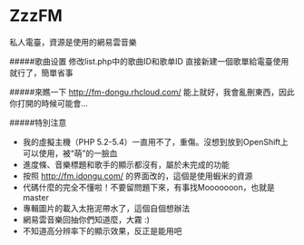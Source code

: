 ZzzFM
========
私人電臺，資源是使用的網易雲音樂

#####歌曲设置
修改list.php中的歌曲ID和歌单ID
直接新建一個歌單給電臺使用就行了，簡單省事

#####來瞧一下
http://fm-dongu.rhcloud.com/
能上就好，我會亂刪東西，因此你打開的時候可能會...

#####特別注意
- 我的虛擬主機（PHP 5.2-5.4）一直用不了，重傷。沒想到放到OpenShift上可以使用，被“萌”的一臉血
- 進度條、音樂標題和歌手的顯示都沒有，屬於未完成的功能
- 按照 http://fm.idongu.com/ 的界面改的，這個是使用蝦米的資源
- 代碼什麼的完全不懂啦！不要留問題下來，有事找Mooooooon，也就是master
- 專輯圖片的載入太拖泥帶水了，這個自個想辦法
- 網易雲音樂回抽你們知道麼，大霧 :)
- 不知道高分辨率下的顯示效果，反正是能用吧